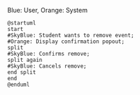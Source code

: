 Blue: User, Orange: System
```plantuml
@startuml
start
#SkyBlue: Student wants to remove event;
#Orange: Display confirmation popout;
split
#SkyBlue: Confirms remove;
split again
#SkyBlue: Cancels remove;
end split
end
@enduml
```